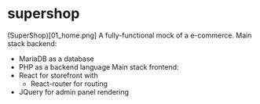 # supershop
(SuperShop)[01_home.png]
A fully-functional mock of a e-commerce.
Main stack backend:
- MariaDB as a database
- PHP as a backend language
Main stack frontend:
- React for storefront with
  - React-router for routing
- JQuery for admin panel rendering
